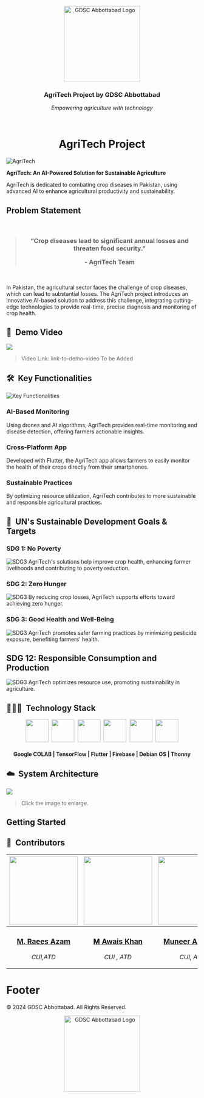 <br>
<div align="center">
    <div >
        <img width="200px" src="https://github.com/GDSC-cuiatd/team_raees/blob/main/assests/proj-logo.png" alt="GDSC Abbottabad Logo"/>
    </div>
    <div>
            <h3><b>AgriTech Project by GDSC Abbottabad</b></h3>
            <p><i>Empowering agriculture with technology</i></p>
    </div>      
</div>
<br>
<h1 align="center">AgriTech Project</h1>

![AgriTech](https://github.com/GDSC-cuiatd/team_raees/blob/main/assests/project.png) <!-- Replace with your image path -->

**AgriTech: An AI-Powered Solution for Sustainable Agriculture**

AgriTech is dedicated to combating crop diseases in Pakistan, using advanced AI to enhance agricultural productivity and sustainability.

## Problem Statement

<br/>
<blockquote align='center'>
<h3>“Crop diseases lead to significant annual losses and threaten food security.”

\- AgriTech Team

</h3>
</blockquote>
<br/>

In Pakistan, the agricultural sector faces the challenge of crop diseases, which can lead to substantial losses. The AgriTech project introduces an innovative AI-based solution to address this challenge, integrating cutting-edge technologies to provide real-time, precise diagnosis and monitoring of crop health.

## 🎥 &nbsp;Demo Video

<!-- Replace with your actual video thumbnail and link -->
<a href="link-to-demo-video"><img src="path/to/your/demo-video-thumbnail.png" /></a>

> Video Link: link-to-demo-video To be Added <!-- Replace with your video link -->

## 🛠️ &nbsp;Key Functionalities

![Key Functionalities](https://github.com/GDSC-cuiatd/team_raees/blob/main/assests/solution.png) <!-- Replace with your image path -->

### AI-Based Monitoring

Using drones and AI algorithms, AgriTech provides real-time monitoring and disease detection, offering farmers actionable insights.

### Cross-Platform App

Developed with Flutter, the AgriTech app allows farmers to easily monitor the health of their crops directly from their smartphones.

### Sustainable Practices

By optimizing resource utilization, AgriTech contributes to more sustainable and responsible agricultural practices.

## 🎯 &nbsp;UN's Sustainable Development Goals & Targets

### SDG 1: No Poverty 
![SDG3](https://github.com/GDSC-cuiatd/team_raees/blob/main/agritech-website/src/assets/Icons/sdg_1.png)
AgriTech's solutions help improve crop health, enhancing farmer livelihoods and contributing to poverty reduction.

### SDG 2: Zero Hunger
![SDG3](https://github.com/GDSC-cuiatd/team_raees/blob/main/agritech-website/src/assets/Icons/sgd_2.png)
By reducing crop losses, AgriTech supports efforts toward achieving zero hunger.

### SDG 3: Good Health and Well-Being
![SDG3](https://github.com/GDSC-cuiatd/team_raees/blob/main/agritech-website/src/assets/Icons/sdg_3.png)
AgriTech promotes safer farming practices by minimizing pesticide exposure, benefiting farmers' health.

## SDG 12: Responsible Consumption and Production 
![SDG3](https://github.com/GDSC-cuiatd/team_raees/blob/main/agritech-website/src/assets/Icons/sdg_4.png)
AgriTech optimizes resource use, promoting sustainability in agriculture.
## 👨🏻‍💻 &nbsp;Technology Stack

<!-- Replace with actual icons and technologies used -->
<div align="center">
<kbd>
<img src="https://github.com/GDSC-cuiatd/team_raees/blob/main/agritech-website/src/assets/Icons/colab.jpg" height="60" />
</kbd>
<kbd>
<img src="https://github.com/GDSC-cuiatd/team_raees/blob/main/agritech-website/src/assets/Icons/tensorFlow.svg" height="60" />
</kbd>
<kbd>
<img src="https://github.com/GDSC-cuiatd/team_raees/blob/main/agritech-website/src/assets/Icons/fluter.png" height="60" />
</kbd>
<kbd>
<img src="https://github.com/GDSC-cuiatd/team_raees/blob/main/agritech-website/src/assets/Icons/firebase.png" height="60" />
</kbd>
<kbd>
<img src="https://github.com/GDSC-cuiatd/team_raees/blob/main/agritech-website/src/assets/Icons/Debian-logo.jpg" height="60" />
</kbd>
<kbd>
<img src="https://github.com/GDSC-cuiatd/team_raees/blob/main/agritech-website/src/assets/Icons/thony.png" height="60" />
</kbd>


</div>
<div align="center">
<h4> Google COLAB | TensorFlow | Flutter | Firebase | Debian OS | Thonny </h4>
</div>


## ☁️ &nbsp;System Architecture

<!-- If you have an architecture diagram, include it here -->
<a href="path/to/your/architecture-diagram.png">
<img src="path/to/your/architecture-diagram.png" target="_blank" />
</a>
<br />

> Click the image to enlarge.

## Getting Started

<!-- Provide instructions on how to set up or run your project locally -->

## 👥 &nbsp;Contributors

<!-- List contributors and their roles; provide links to their profiles -->


| <a href="https://github.com/chayhuixiang"><img width="180px" src="https://github.com/GDSC-cuiatd/team_raees/blob/main/agritech-website/src/assets/team/raees.jpeg" alt=""/></a> | <a href="https://github.com/raeesazam"><img width="180px" src="https://github.com/GDSC-cuiatd/team_raees/blob/main/agritech-website/src/assets/team/img-awais.jpg" alt=""/></a> | <a href="https://github.com/askhan963"><img width="180px" src="https://github.com/GDSC-cuiatd/team_raees/blob/main/agritech-website/src/assets/team/munner.jpeg" alt=""/></a> | <a href="https://github.com/askhan963"><img width="180px" src="https://github.com/GDSC-cuiatd/team_raees/blob/main/agritech-website/src/assets/team/hammad.jpeg" alt=""/></a> |
| ---------------------------------------------------------------------------------------------------------------------------------------------------------------------------------------------------------------------------------- | ----------------------------------------------------------------------------------------------------------------------------------------------------------------------------------------------------------------------------------- | -------------------------------------------------------------------------------------------------------------------------------------------------------------------------------------------------------------------------- | ----------------------------------------------------------------------------------------------------------------------------------------------------------------------------------------------------------------------------- |
| <div align="center"><h3><b><a href="https://github.com/raeesazam">M. Raees Azam</a></b></h3><p><i>CUI,ATD</i></p></div>                                                                               | <div align="center"><h3><b><a href="https://github.com/askhan963">M Awais Khan</a></b></h3></a><p><i>CUI , ATD</i></p></div>                                                                          | <div align="center"><h3><b><a href="https://github.com/askhan963">Muneer Ahnmad</a></b></h3></a><p><i>CUI, ATD</i></p></div></a>                                                               | <div align="center"><h3><b><a href="https://github.com/ongjx16">Hammad Ali Khan</a></b></h3></a><p><i>CUI, ATD</i></p></div>        
# Footer

© 2024 GDSC Abbottabad. All Rights Reserved.

<div align="center">
    <img width="200px" src="https://github.com/GDSC-cuiatd/team_raees/blob/main/agritech-website/src/assets/Images/gdsc.jpeg" alt="GDSC Abbottabad Logo"/> <!-- Replace with your GDSC logo path -->
</div>

